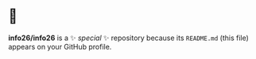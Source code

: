 # 👋


**info26/info26** is a ✨ _special_ ✨ repository because its `README.md` (this file) appears on your GitHub profile.
